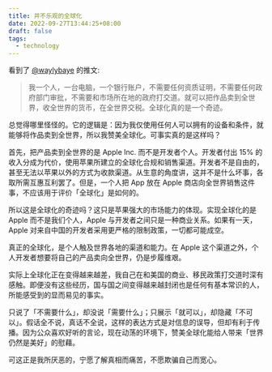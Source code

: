 ```yaml
---
title: 并不乐观的全球化
date: 2022-09-27T13:44:25+08:00
draft: false
tags:
  - technology
---
```


看到了 [@waylybaye](https://twitter.com/waylybaye) 的推文:

> 我一个人，一台电脑，一个银行账户，不需要任何资质证明，不需要任何政府部门审批，不需要和市场所在地的政府打交道。就可以把作品卖到全世界，收全世界的货币，在全世界交税。全球化真的是一个奇迹。

总觉得哪里怪怪的。它的逻辑是：因为我仅使用任何人可以拥有的设备和条件，就能够将作品卖到全世界，所以我赞美全球化。可事实真的是这样吗？

首先，把产品卖到全世界的是 Apple Inc. 而不是开发者个人。开发者付出 15% 的收入分成为代价，使用苹果所建立的全球化合规和销售渠道。开发者不是自由的，甚至无法以苹果以外的方式为收款渠道。从生意的角度讲，这并不是什么坏事，各取所需互惠互利罢了。但是，一个人把 App 放在 Apple 商店向全世界销售这件事，不应该用于评价「全球化」是如何的。

所以这是全球化的奇迹吗？这只是苹果强大的市场能力的体现。实现全球化的是 Apple 而不是我们个人，Apple 与开发者之间只是一种商业关系。如果有一天，Apple 对来自中国的开发者采用更严格的限制政策，一切都可能成空。

真正的全球化，是个人触及世界各地的渠道和能力。在 Apple 这个渠道之外，个人开发者想要将自己的产品卖向全世界，仍是步履维艰。

实际上全球化正在变得越来越差，我自己在和美国的商业、移民政策打交道时深有感触。即便没有这些经历，国与国之间变得越来越封闭也是任何有基本常识的人，所能感受到的显而易见的事实。

只说了「不需要什么」，却没说「需要什么」；只展示「就可以」，却隐藏「不可以」。假话全不说，真话不全说，这样的表达方式是对信息的误导，但却有利于传播。因为公众喜欢好听的言论，现在动荡的环境下，赞美全球化能给人带来「世界仍然是美好」的慰藉。

可这正是我所厌恶的，宁愿了解真相而痛苦，不愿欺骗自己而宽心。